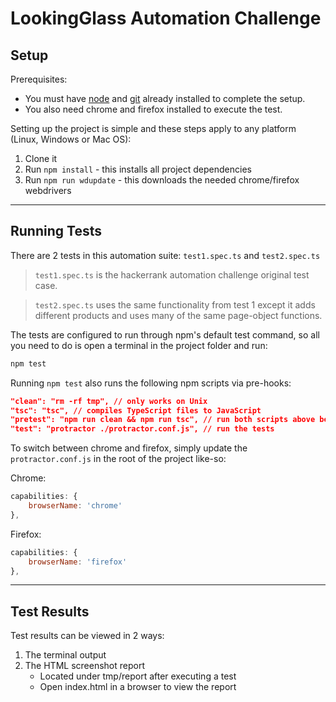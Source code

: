 # LookingGlass Automation Challenge

## Setup

Prerequisites:

- You must have [node](https://nodejs.org/en/download/) and [git](https://git-scm.com/downloads) already installed to complete the setup.
- You also need chrome and firefox installed to execute the test.

Setting up the project is simple and these steps apply to any platform (Linux, Windows or Mac OS):

1. Clone it
2. Run `npm install` - this installs all project dependencies
3. Run `npm run wdupdate` - this downloads the needed chrome/firefox webdrivers

---

## Running Tests

There are 2 tests in this automation suite: `test1.spec.ts` and `test2.spec.ts`

> `test1.spec.ts` is the hackerrank automation challenge original test case.

> `test2.spec.ts` uses the same functionality from test 1 except it adds different products and uses many of the same page-object functions.

The tests are configured to run through npm's default test command, so all you need to do is open a terminal in the project folder and run: 
```bash
npm test
```

Running `npm test` also runs the following npm scripts via pre-hooks:

```json
"clean": "rm -rf tmp", // only works on Unix
"tsc": "tsc", // compiles TypeScript files to JavaScript
"pretest": "npm run clean && npm run tsc", // run both scripts above before test
"test": "protractor ./protractor.conf.js", // run the tests
```

To switch between chrome and firefox, simply update the `protractor.conf.js` in the root of the project like-so:

Chrome: 

```javascript
capabilities: {
    browserName: 'chrome'
},
```

Firefox:
```javascript
capabilities: {
    browserName: 'firefox'
},
```

---

## Test Results

Test results can be viewed in 2 ways:

1. The terminal output
2. The HTML screenshot report
   - Located under tmp/report after executing a test
   - Open index.html in a browser to view the report